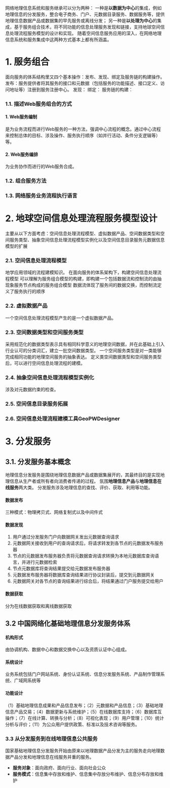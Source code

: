网络地理信息系统和服务继承可以分为两种：
一种是**以数据为中心**的集成，例如地理信息的分发服务，整合电子商务、门户、元数据目录服务、数据服务等，提供地理信息数据产品或数据集的早先服务或离线分发；
另一种是**以处理为中心**的集成，基于服务组合技术，将不同功能的信息处理服务发现和链接，支持地球空间信息处理流程服务模型的设计和实现。
随着空间信息服务应用的深入，在网络地理信息系统和服务集成中这两种方式基本上都有所涵盖。
# 1. 服务组合
面向服务的体系结构里又四个基本操作：发布、发现、绑定及服务链的构建操作。
发布：服务提供者将其服务的接口和元数据（包括服务的功能描述、接口定义、访问地址等）注册到服务注册中心。
发现：
绑定：
服务链的构建：
### 1.1. 描述Web服务组合的方式
#### 1. Web服务编制
是为业务流程而进行Web服务的一种方法，强调中心流程的概念。通过中心流程来控制总体的目标、涉及操作、服务执行顺序（如并行活动、条件分支逻辑等）等。
#### 2. Web服务编排
为业务协作而进行的Web服务合成。
### 1.2. 组合服务方法
### 1.3. 网络服务业务流程执行语言

# 2. 地球空间信息处理流程服务模型设计
主要从以下方面考虑：空间信息处理流程模型、虚拟数据产品、空间数据类型和空间服务类型、抽象空间信息处理流程模型实例化以及空间信息目录服务元数据信息模型的扩展
### 2.1. 空间信息处理流程模型
地学应用领域的流程建模知识。
在面向服务的体系架构下，构建空间信息处理流程模型 可以理解为服务组合模型的构建，即构建一个包括数据流和控制流的由抽现象服务节点构成的服务组合模型
数据流体现了服务间的数据交换，而控制流定义了服务执行的顺序
### 2.2. 虚拟数据产品
一个空间信息处理流程模型产生的是一个虚拟数据产品。
### 2.3. 空间数据类型和空间服务类型
采用规范化的数据类型表示具有相同科学意义的地理空间数据，并在此基础上引入行业认可的分类词汇，建立一批空间数据类型。
一个空间服务类型是对一类能够完成相同功能的地理空间服务的抽象表达。
定义类空间数据类型和空间服务类型后，可以进行空间信息处理流程的建模。
### 2.4. 抽象空间信息处理流程模型实例化
涉及对元数据约束的检查。
### 2.5. 空间信息目录服务拓展
### 2.6. 空间信息处理流程建模工具GeoPWDesigner
# 3. 分发服务
## 3.1. 分发服务基本概念
地理信息分发服务是围绕地理信息数据产品或数据集展开的，其最终目的是实现地理信息从生产者或所有者向消费者传递的过程。
氛围**地理信息产品**与**地理信息在线服务**两大类。
分发服务涉及地理信息的查找、评价、获取、利用等功能。
#### 数据发布
三种模式：物理拷贝式、网络复制式以及中间件式
#### 数据发现
1. 用户通过分发服务门户向数据网关发出元数据查询请求
2. 元数据网关接收到用户的查询请求后，将请求转发到各节点的元数据发布服务器
3. 节点的元数据发布服务器负责将元数据查询请求转换为本地元数据库查询语言，并进行元数据检索
4. 节点元数据库将查询结果提交给元数据发布服务器
5. 元数据发布服务器将数据库查询结果进行协议封装后，提交到元数据网关
6. 元数据网关对各节点的查询结果进行综合后，将结果通过门户服务提交给用户
#### 数据获取
分为在线数据获取和离线数据获取
## 3.2 中国网络化基础地理信息分发服务体系
#### 机构形式
由协调机构、数据中心和数据交换中心以及资质认证中心组成。
#### 系统设计
业务系统包括门户网站系统、身份认证系统、信息分发服务系统、产品制作管理系统、广域网系统等
#### 功能设计
（1）基础地理信息成果和产品信息发布；（2）元数据和产品信息；（3）基础地理信息产品交易；（4）数据更新与系统维护；（5）在线数据库支持；（6）数据库互操作；（7）在线计算、转换与分析；（8）可视化表现；（9）用户管理；（10）统计分析与评价；（11）为公众用户提供政策、标准以及技术咨询等服务。
### 3.3 从分发服务到在线地理信息公共服务
国家基础地理信息分发服务开始由原来以地理数据产品分发为主的服务走向地理数据产品分发和地理信息在线服务并重的服务。
- **服务对象**：面向政府、面向行业、面向社会公众
- **服务模式**：信息集中存放和维护、信息集中存放分布维护、信息分布存放和维护
